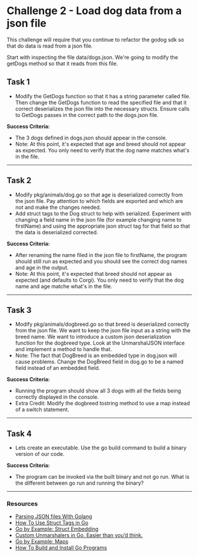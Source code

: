 # Challenge 2 - Load dog data from a json file

This challenge will require that you continue to refactor the godog sdk so that do data is read from a json file.

Start with inspecting the file data/dogs.json. We're going to modify the getDogs method so that it reads from this file.

## Task 1

- Modify the GetDogs function so that it has a string parameter called file. Then change the GetDogs function to read the specified file and that it correct deserializes the json file into the necessary structs. Ensure calls to GetDogs passes in the correct path to the dogs.json file.

**Success Criteria:**

- The 3 dogs defined in dogs.json should appear in the console.
- Note: At this point, it's expected that age and breed should not appear as expected. You only need to verify that the dog name matches what's in the file.

---

## Task 2

- Modify pkg/animals/dog.go so that age is deserialized correctly from the json file. Pay attention to which fields are exported and which are not and make the changes needed.
- Add struct tags to the Dog struct to help with serialized. Experiment with changing a field name in the json file (for example changing name to firstName) and using the appropriate json struct tag for that field so that the data is deserialized corrected.

**Success Criteria:**

- After renaming the name filed in the json file to firstName, the program should still run as expected and you should see the correct dog names and age in the output.
- Note: At this point, it's expected that breed should not appear as expected (and defaults to Corgi). You only need to verify that the dog name and age matche what's in the file.

---

## Task 3

- Modify pkg/animals/dogbreed.go so that breed is deserialized correctly from the json file. We want to keep the json file input as a string with the breed name. We want to introduce a custom json deserialization function for the dogbreed type. Look at the UnmarshalJSON interface and implement a method to handle that.
- Note: The fact that DogBreed is an embedded type in dog.json will cause problems. Change the DogBreed field in dog.go to be a named field instead of an embedded field.

**Success Criteria:**

- Running the program should show all 3 dogs with all the fields being correctly displayed in the console.
- Extra Credit: Modify the dogbreed tostring method to use a map instead of a switch statement.
  
---

## Task 4

- Lets create an executable. Use the go build command to build a binary version of our code.
  
**Success Criteria:**

- The program can be invoked via the built binary and not go run. What is the different between go run and running the binary?
  
---

### Resources

- [Parsing JSON files With Golang](https://tutorialedge.net/golang/parsing-json-with-golang/)
- [How To Use Struct Tags in Go](https://www.digitalocean.com/community/tutorials/how-to-use-struct-tags-in-go)
- [Go by Example: Struct Embedding](https://gobyexample.com/struct-embedding)
- [Custom Unmarshalers in Go. Easier than you’d think.](https://danielhilton.medium.com/custom-unmarshalers-in-go-easier-than-youd-think-a8a9bb76c2e2)
- [Go by Example: Maps](https://gobyexample.com/maps)
- [How To Build and Install Go Programs](https://www.digitalocean.com/community/tutorials/how-to-build-and-install-go-programs)
